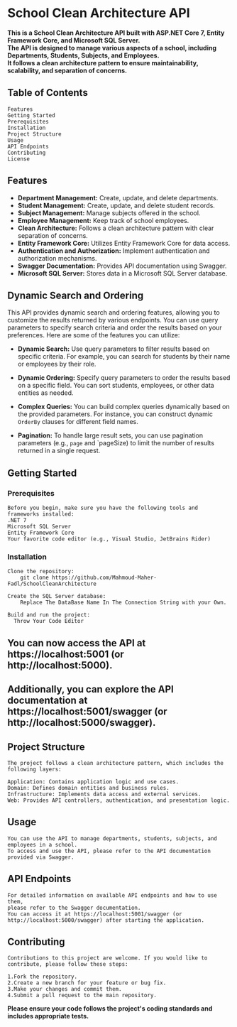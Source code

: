 # School Clean Architecture API
  **This is a School Clean Architecture API built with ASP.NET Core 7, Entity Framework Core, and Microsoft SQL Server.   
    The API is designed to manage various aspects of a school, including Departments, Students, Subjects, and Employees.  
    It follows a clean architecture pattern to ensure maintainability, scalability, and separation of concerns.**

  ## Table of Contents
    Features
    Getting Started
    Prerequisites
    Installation
    Project Structure
    Usage
    API Endpoints
    Contributing
    License
  
  ## Features
  - **Department Management:** Create, update, and delete departments.
  - **Student Management:** Create, update, and delete student records.
  - **Subject Management:** Manage subjects offered in the school.
  - **Employee Management:** Keep track of school employees.
  - **Clean Architecture:** Follows a clean architecture pattern with clear separation of concerns.
  - **Entity Framework Core:** Utilizes Entity Framework Core for data access.
  - **Authentication and Authorization:** Implement authentication and authorization mechanisms.
  - **Swagger Documentation:** Provides API documentation using Swagger.
  - **Microsoft SQL Server:** Stores data in a Microsoft SQL Server database.

  ## Dynamic Search and Ordering

  This API provides dynamic search and ordering features, allowing you to customize the results returned by various endpoints.
  You can use query parameters to specify search criteria and order the results based on your preferences.
  Here are some of the features you can utilize:
  
  - **Dynamic Search:** Use query parameters to filter results based on specific criteria.
                        For example, you can search for students by their name or employees by their role.
  
  - **Dynamic Ordering:** Specify query parameters to order the results based on a specific field.
                          You can sort students, employees, or other data entities as needed.
      
  - **Complex Queries:** You can build complex queries dynamically based on the provided parameters.
                         For instance, you can construct dynamic `OrderBy` clauses for different field names.
  
  - **Pagination:** To handle large result sets, you can use pagination parameters (e.g., `page` and `pageSize)
                        to limit the number of results returned in a single request.

  ## Getting Started
  ### Prerequisites
    Before you begin, make sure you have the following tools and frameworks installed:
    .NET 7
    Microsoft SQL Server
    Entity Framework Core
    Your favorite code editor (e.g., Visual Studio, JetBrains Rider)
    
  ### Installation
    Clone the repository:
        git clone https://github.com/Mahmoud-Maher-Fadl/SchoolCleanArchitecture
        
    Create the SQL Server database:
        Replace The DataBase Name In The Connection String with your Own.
    
    Build and run the project:
      Throw Your Code Editor


  ## You can now access the API at https://localhost:5001 (or http://localhost:5000).
  ## Additionally, you can explore the API documentation at https://localhost:5001/swagger (or http://localhost:5000/swagger).

  ## Project Structure
    The project follows a clean architecture pattern, which includes the following layers:
    
    Application: Contains application logic and use cases.
    Domain: Defines domain entities and business rules.
    Infrastructure: Implements data access and external services.
    Web: Provides API controllers, authentication, and presentation logic.
      
  ## Usage
    You can use the API to manage departments, students, subjects, and employees in a school.
    To access and use the API, please refer to the API documentation provided via Swagger.

  ## API Endpoints
    For detailed information on available API endpoints and how to use them,
    please refer to the Swagger documentation.
    You can access it at https://localhost:5001/swagger (or http://localhost:5000/swagger) after starting the application.

  ## Contributing
    Contributions to this project are welcome. If you would like to contribute, please follow these steps:

    1.Fork the repository.
    2.Create a new branch for your feature or bug fix.
    3.Make your changes and commit them.
    4.Submit a pull request to the main repository.
  **Please ensure your code follows the project's coding standards and includes appropriate tests.**





